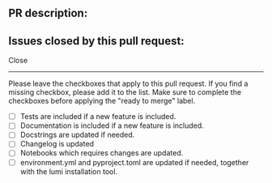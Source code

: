 ## PR description:

## Issues closed by this pull request:

Close 

----

Please leave the checkboxes that apply to this pull request.
If you find a missing checkbox, please add it to the list.
Make sure to complete the checkboxes before applying the "ready to merge" label.

 - [ ] Tests are included if a new feature is included.
 - [ ] Documentation is included if a new feature is included.
 - [ ] Docstrings are updated if needed.
 - [ ] Changelog is updated
 - [ ] Notebooks which requires changes are updated. 
 - [ ] environment.yml and pyproject.toml are updated if needed, together with the lumi installation tool. 
